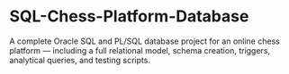 # SQL-Chess-Platform-Database
A complete Oracle SQL and PL/SQL database project for an online chess platform — including a full relational model, schema creation, triggers, analytical queries, and testing scripts.
